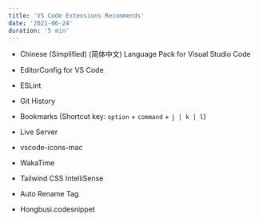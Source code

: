 ```yaml
---
title: 'VS Code Extensions Recommends'
date: '2021-06-24'
duration: '5 min'
---
```


- Chinese (Simplified) (简体中文) Language Pack for Visual Studio Code

- EditorConfig for VS Code

- ESLint

- Git History

- Bookmarks (Shortcut key: `option` + `command` + `j | k | l`)

- Live Server

- vscode-icons-mac

- WakaTime

- Tailwind CSS IntelliSense

- Auto Rename Tag

- Hongbusi.codesnippet
